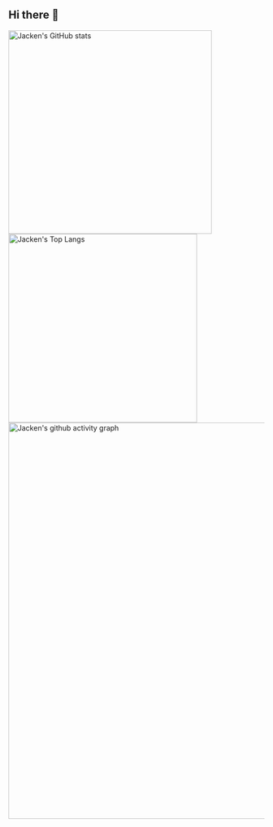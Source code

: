 ## Hi there 👋

<div>
  <img alt="Jacken's GitHub stats" src="https://github-readme-stats.vercel.app/api?username=JackHaozhu&theme=react" width="400">
  <img alt="Jacken's Top Langs" src="https://github-readme-stats.vercel.app/api/top-langs/?username=JackHaozhu&layout=compact" width="371">
</div>
<div>
  <img alt="Jacken's github activity graph" src="https://github-readme-activity-graph.vercel.app/graph?username=JackHaozhu&theme=react" width="779">
</div>
